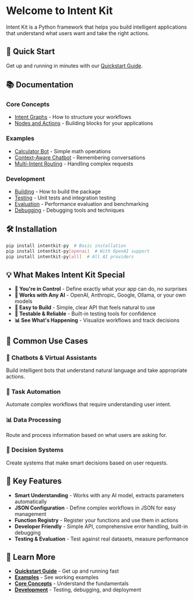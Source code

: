 # Welcome to Intent Kit

Intent Kit is a Python framework that helps you build intelligent applications that understand what users want and take the right actions.

## 🚀 Quick Start

Get up and running in minutes with our [Quickstart Guide](quickstart.md).

## 📚 Documentation

### Core Concepts
- [Intent Graphs](concepts/intent-graphs.md) - How to structure your workflows
- [Nodes and Actions](concepts/nodes-and-actions.md) - Building blocks for your applications

### Examples
- [Calculator Bot](examples/calculator-bot.md) - Simple math operations
- [Context-Aware Chatbot](examples/context-aware-chatbot.md) - Remembering conversations
- [Multi-Intent Routing](examples/multi-intent-routing.md) - Handling complex requests

### Development
- [Building](development/building.md) - How to build the package
- [Testing](development/testing.md) - Unit tests and integration testing
- [Evaluation](development/evaluation.md) - Performance evaluation and benchmarking
- [Debugging](development/debugging.md) - Debugging tools and techniques

## 🛠️ Installation

```bash
pip install intentkit-py  # Basic installation
pip install intentkit-py[openai]  # With OpenAI support
pip install intentkit-py[all]  # All AI providers
```

## 💡 What Makes Intent Kit Special

- **🎯 You're in Control** - Define exactly what your app can do, no surprises
- **🧠 Works with Any AI** - OpenAI, Anthropic, Google, Ollama, or your own models
- **🔧 Easy to Build** - Simple, clear API that feels natural to use
- **🧪 Testable & Reliable** - Built-in testing tools for confidence
- **📊 See What's Happening** - Visualize workflows and track decisions

## 🎯 Common Use Cases

### 🤖 **Chatbots & Virtual Assistants**
Build intelligent bots that understand natural language and take appropriate actions.

### 🔧 **Task Automation**
Automate complex workflows that require understanding user intent.

### 📊 **Data Processing**
Route and process information based on what users are asking for.

### 🎯 **Decision Systems**
Create systems that make smart decisions based on user requests.

## 🚀 Key Features

- **Smart Understanding** - Works with any AI model, extracts parameters automatically
- **JSON Configuration** - Define complex workflows in JSON for easy management
- **Function Registry** - Register your functions and use them in actions
- **Developer Friendly** - Simple API, comprehensive error handling, built-in debugging
- **Testing & Evaluation** - Test against real datasets, measure performance

## 📖 Learn More

- **[Quickstart Guide](quickstart.md)** - Get up and running fast
- **[Examples](examples/index.md)** - See working examples
- **[Core Concepts](concepts/index.md)** - Understand the fundamentals
- **[Development](development/index.md)** - Testing, debugging, and deployment
